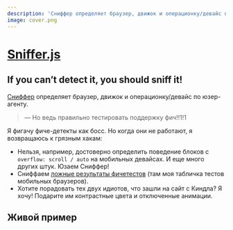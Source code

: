 ```yaml
---
description: 'Сниффер определяет браузер, движок и операционку/девайс по юзер-агенту.'
image: cover.png
---
```


# [Sniffer.js](https://github.com/wilddeer/Sniffer)

## If you can’t detect it, you should sniff it!

[Сниффер](https://github.com/wilddeer/Sniffer) определяет браузер, движок и операционку/девайс по юзер-агенту.

> — Но ведь правильно тестировать поддержку фич!!1!1

Я фигачу фиче-детекты как босс. Но когда они не работают, я возвращаюсь к грязным хакам:

- Нельзя, например, достоверно определить поведение блоков с `overflow: scroll / auto` на мобильных девайсах. И еще много других штук. Юзаем Сниффер!
- Сниффаем [ложные результаты фичетестов](https://docs.google.com/spreadsheet/ccc?key=0AjA1cIs8C8MGdFdyQ0lMQnhMbHJEeVZpMW9XejhzU2c&usp=sharing#gid=0) (там моя табличка тестов мобильных браузеров).
- Хотите порадовать тех двух идиотов, что зашли на сайт с Киндла? Я хочу! Подарите им контрастные цвета и отключенные анимации.

## Живой пример

<pre class="pre-wrap"><code id="test_console"></code></pre>

<script src="/js/sniffer.min.js"></script>
<script>
(function () {
	const consoleBlock = document.getElementById('test_console');

	function sanitize (text) {
		text = text.toString();
        text = text.replace(/&/g, '&amp;'); //before other sanitize replaces!
        text = text.replace(/</g, '&lt;');
        text = text.replace(/>/g, '&gt;');
        text = text.replace(/"/g, '&quot;');
        text = text.replace(/'/g, '&#39;');

        return text;
    }

    const elements = [];

    elements.push([
    	'navigator.userAgent',
    	navigator.userAgent
    ]);
	elements.push([
		'Sniff.os.name',
		Sniff.os.name
	]);
	elements.push([
		'Sniff.os.fullName',
		Sniff.os.fullName
	]);
	elements.push([
		'Sniff.os.version',
		Sniff.os.version
	]);
	if (Sniff.os.versionName) {
		elements.push([
			'Sniff.os.versionName',
			Sniff.os.versionName
		]);
	}
	elements.push([
		'Sniff.browser.name',
		Sniff.browser.name
	]);
	elements.push([
		'Sniff.browser.fullName',
		Sniff.browser.fullName
	]);
	elements.push([
		'Sniff.browser.engine',
		Sniff.browser.engine
	]);
	elements.push([
		'Sniff.browser.version',
		Sniff.browser.version
	]);

	for (let prop in Sniff.features) {
		elements.push([
			`Sniff.features.${prop}`,
			Sniff.features[prop]
		]);
	}

	consoleBlock.innerHTML = elements
		.map(([key, value]) => `<b>${sanitize(key)}</b>\n${sanitize(value)}`)
		.join('\n\n');
}());
</script>
